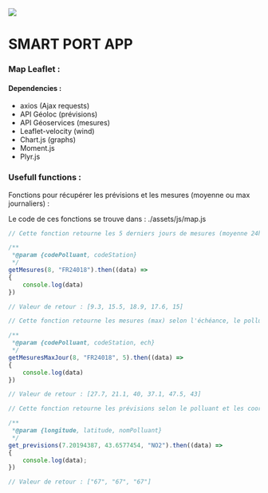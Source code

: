 
<img src= "https://github.com/airpaca/Smart-Port-Air/blob/master/public/images/logo/logo_transparent.png"> 

# SMART PORT APP

### Map Leaflet :

#### Dependencies :
- axios (Ajax requests)
- API Géoloc (prévisions)
- API Géoservices (mesures)
- Leaflet-velocity (wind)
- Chart.js (graphs)
- Moment.js 
- Plyr.js

### Usefull functions :

Fonctions pour récupérer les prévisions et les mesures (moyenne ou max journaliers) :

Le code de ces fonctions se trouve dans : ./assets/js/map.js

```js
// Cette fonction retourne les 5 derniers jours de mesures (moyenne 24h) selon le polluant et la station.

/**
 *@param {codePolluant, codeStation} 
 */
getMesures(8, "FR24018").then((data) =>
{
    console.log(data)
})

// Valeur de retour : [9.3, 15.5, 18.9, 17.6, 15]
```

```js
// Cette fonction retourne les mesures (max) selon l'échéance, le polluant et la station souhaités.

/**
 *@param {codePolluant, codeStation, ech} 
 */
getMesuresMaxJour(8, "FR24018", 5).then((data) =>
{
    console.log(data)
})

// Valeur de retour : [27.7, 21.1, 40, 37.1, 47.5, 43]
```

```js
// Cette fonction retourne les prévisions selon le polluant et les coordonnées souhaité.

/**
 *@param {longitude, latitude, nomPolluant} 
 */
get_previsions(7.20194387, 43.6577454, "NO2").then((data) =>
{
    console.log(data);
})

// Valeur de retour : ["67", "67", "67"]
```
